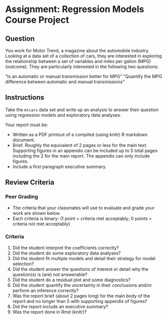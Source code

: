 # Assignment: Regression Models Course Project

## Question

You work for Motor Trend, a magazine about the automobile industry. Looking at a data set of a collection of cars, they are interested in exploring the relationship between a set of variables and miles per gallon (MPG) (outcome). They are particularly interested in the following two questions:

“Is an automatic or manual transmission better for MPG”
"Quantify the MPG difference between automatic and manual transmissions"

## Instructions

Take the `𝚖𝚝𝚌𝚊𝚛𝚜` data set and write up an analysis to answer their question using regression models and exploratory data analyses.

Your report must be:

* Written as a PDF printout of a compiled (using knitr) R markdown document.
* Brief. Roughly the equivalent of 2 pages or less for the main text. Supporting figures in an appendix can be included up to 5 total pages including the 2 for the main report. The appendix can only include figures.
* Include a first paragraph executive summary.

## Review Criteria
### Peer Grading

* The criteria that your classmates will use to evaluate and grade your work are shown below.
* Each criteria is binary: (1 point = criteria met acceptably; 0 points = criteria not met acceptably)

### Criteria

1. Did the student interpret the coefficients correctly?
1. Did the student do some exploratory data analyses?
1. Did the student fit multiple models and detail their strategy for model selection?
1. Did the student answer the questions of interest or detail why the question(s) is (are) not answerable?
1. Did the student do a residual plot and some diagnostics?
1. Did the student quantify the uncertainty in their conclusions and/or perform an inference correctly?
1. Was the report brief (about 2 pages long) for the main body of the report and no longer than 5 with supporting appendix of figures?
1. Did the report include an executive summary?
1. Was the report done in Rmd (knitr)?
